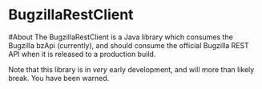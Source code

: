BugzillaRestClient
==================

#About
The BugzillaRestClient is a Java library which consumes the Bugzilla bzApi (currently), and should consume the official Bugzilla REST API when it is released to a production build.

Note that this library is in *very* early development, and will more than likely break. You have been warned.
